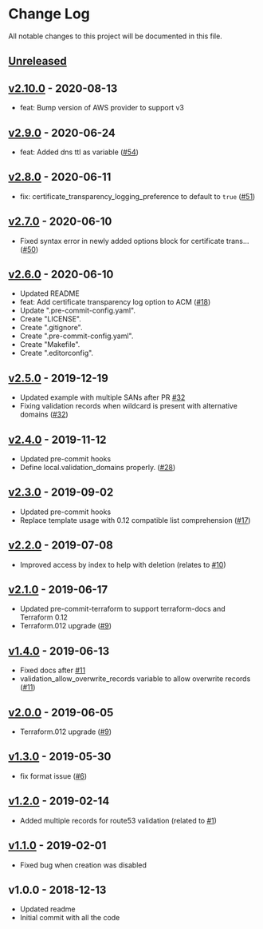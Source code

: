 # Change Log

All notable changes to this project will be documented in this file.

<a name="unreleased"></a>
## [Unreleased]



<a name="v2.10.0"></a>
## [v2.10.0] - 2020-08-13

- feat: Bump version of AWS provider to support v3


<a name="v2.9.0"></a>
## [v2.9.0] - 2020-06-24

- feat: Added dns ttl as variable ([#54](https://github.com/terraform-aws-modules/terraform-aws-acm/issues/54))


<a name="v2.8.0"></a>
## [v2.8.0] - 2020-06-11

- fix: certificate_transparency_logging_preference to default to `true` ([#51](https://github.com/terraform-aws-modules/terraform-aws-acm/issues/51))


<a name="v2.7.0"></a>
## [v2.7.0] - 2020-06-10

- Fixed syntax error in newly added options block for certificate trans… ([#50](https://github.com/terraform-aws-modules/terraform-aws-acm/issues/50))


<a name="v2.6.0"></a>
## [v2.6.0] - 2020-06-10

- Updated README
- feat: Add certificate transparency log option to ACM ([#18](https://github.com/terraform-aws-modules/terraform-aws-acm/issues/18))
- Update ".pre-commit-config.yaml".
- Create "LICENSE".
- Create ".gitignore".
- Create ".pre-commit-config.yaml".
- Create "Makefile".
- Create ".editorconfig".


<a name="v2.5.0"></a>
## [v2.5.0] - 2019-12-19

- Updated example with multiple SANs after PR [#32](https://github.com/terraform-aws-modules/terraform-aws-acm/issues/32)
- Fixing validation records when wildcard is present with alternative domains ([#32](https://github.com/terraform-aws-modules/terraform-aws-acm/issues/32))


<a name="v2.4.0"></a>
## [v2.4.0] - 2019-11-12

- Updated pre-commit hooks
- Define local.validation_domains properly. ([#28](https://github.com/terraform-aws-modules/terraform-aws-acm/issues/28))


<a name="v2.3.0"></a>
## [v2.3.0] - 2019-09-02

- Updated pre-commit hooks
- Replace template usage with 0.12 compatible list comprehension ([#17](https://github.com/terraform-aws-modules/terraform-aws-acm/issues/17))


<a name="v2.2.0"></a>
## [v2.2.0] - 2019-07-08

- Improved access by index to help with deletion (relates to [#10](https://github.com/terraform-aws-modules/terraform-aws-acm/issues/10))


<a name="v2.1.0"></a>
## [v2.1.0] - 2019-06-17

- Updated pre-commit-terraform to support terraform-docs and Terraform 0.12
- Terraform.012 upgrade ([#9](https://github.com/terraform-aws-modules/terraform-aws-acm/issues/9))


<a name="v1.4.0"></a>
## [v1.4.0] - 2019-06-13

- Fixed docs after [#11](https://github.com/terraform-aws-modules/terraform-aws-acm/issues/11)
- validation_allow_overwrite_records variable to allow overwrite records ([#11](https://github.com/terraform-aws-modules/terraform-aws-acm/issues/11))


<a name="v2.0.0"></a>
## [v2.0.0] - 2019-06-05

- Terraform.012 upgrade ([#9](https://github.com/terraform-aws-modules/terraform-aws-acm/issues/9))


<a name="v1.3.0"></a>
## [v1.3.0] - 2019-05-30

- fix format issue ([#6](https://github.com/terraform-aws-modules/terraform-aws-acm/issues/6))


<a name="v1.2.0"></a>
## [v1.2.0] - 2019-02-14

- Added multiple records for route53 validation (related to [#1](https://github.com/terraform-aws-modules/terraform-aws-acm/issues/1))


<a name="v1.1.0"></a>
## [v1.1.0] - 2019-02-01

- Fixed bug when creation was disabled


<a name="v1.0.0"></a>
## v1.0.0 - 2018-12-13

- Updated readme
- Initial commit with all the code


[Unreleased]: https://github.com/terraform-aws-modules/terraform-aws-acm/compare/v2.10.0...HEAD
[v2.10.0]: https://github.com/terraform-aws-modules/terraform-aws-acm/compare/v2.9.0...v2.10.0
[v2.9.0]: https://github.com/terraform-aws-modules/terraform-aws-acm/compare/v2.8.0...v2.9.0
[v2.8.0]: https://github.com/terraform-aws-modules/terraform-aws-acm/compare/v2.7.0...v2.8.0
[v2.7.0]: https://github.com/terraform-aws-modules/terraform-aws-acm/compare/v2.6.0...v2.7.0
[v2.6.0]: https://github.com/terraform-aws-modules/terraform-aws-acm/compare/v2.5.0...v2.6.0
[v2.5.0]: https://github.com/terraform-aws-modules/terraform-aws-acm/compare/v2.4.0...v2.5.0
[v2.4.0]: https://github.com/terraform-aws-modules/terraform-aws-acm/compare/v2.3.0...v2.4.0
[v2.3.0]: https://github.com/terraform-aws-modules/terraform-aws-acm/compare/v2.2.0...v2.3.0
[v2.2.0]: https://github.com/terraform-aws-modules/terraform-aws-acm/compare/v2.1.0...v2.2.0
[v2.1.0]: https://github.com/terraform-aws-modules/terraform-aws-acm/compare/v1.4.0...v2.1.0
[v1.4.0]: https://github.com/terraform-aws-modules/terraform-aws-acm/compare/v2.0.0...v1.4.0
[v2.0.0]: https://github.com/terraform-aws-modules/terraform-aws-acm/compare/v1.3.0...v2.0.0
[v1.3.0]: https://github.com/terraform-aws-modules/terraform-aws-acm/compare/v1.2.0...v1.3.0
[v1.2.0]: https://github.com/terraform-aws-modules/terraform-aws-acm/compare/v1.1.0...v1.2.0
[v1.1.0]: https://github.com/terraform-aws-modules/terraform-aws-acm/compare/v1.0.0...v1.1.0
